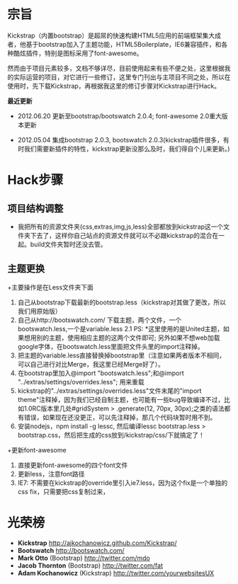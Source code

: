 宗旨
========

Kickstrap（内置bootstrap）是超屌的快速构建HTML5应用的前端框架集大成者，他基于bootstrap加入了主题功能，HTML5Boilerplate，IE6兼容插件，和各种酷炫插件，特别是图标采用了font-awesome。

然而由于项目元素较多，文档不够详尽，目前使用起来有些不便之处，这里根据我的实际运营的项目，对它进行一些修订，这里专门刊出与主项目不同之处，所以在使用时，先下载Kickstrap，再根据我这里的修订步骤对Kickstrap进行Hack。

**最近更新**
+ 2012.06.20 更新至bootstrap/bootswatch 2.0.4; font-awesome 2.0重大版本更新

+ 2012.05.04 集成bootstrap 2.0.3, bootswatch 2.0.3(kickstrap插件很多，有时我们需要新插件的特性，kickstrap更新没那么及时，我们得自个儿来更新。)

Hack步骤
===========

项目结构调整
-------------

+ 我把所有的资源文件夹(css,extras,img,js,less)全部都放到kickstrap这一个文件夹下去了，这样你自己站点的资源文件就可以不必跟kickstrap的混合在一起。build文件夹暂时还没去管。

主题更换
----------

+主要操作是在Less文件夹下面

1. 自己从bootstrap下载最新的bootstrap.less（kickstrap对其做了更改，所以我们用原始版）
2. 自己从http://bootswatch.com/ 下载主题，两个文件，一个bootswatch.less,一个是variable.less 
2.1 PS: *这里使用的是United主题，如果想用别的主题，使用相应主题的这两个文件即可; 另外如果不想web加载google字体，在bootswatch.less里面把文件头里的import注释掉。
3. 把主题的variable.less直接替换掉bootstrap里（注意如果两者版本不相同，可以自己进行对比Merge，我这里已经Merge好了）。
4. 在bootstrap里加入@import "bootswatch.less";和@import "../extras/settings/overrides.less"; 用来重载
5. kickstrap的"../extras/settings/overrides.less"文件末尾的"import theme"注释掉，因为我们已经自制主题，也可能有一些bug导致编译不过，比如1.0RC版本里几处#gridSystem > .generate(12, 70px, 30px);之类的语法都有错误，如果现在还没更正，可以先注释掉，那几个代码块暂时用不到。
6. 安装nodejs，npm install -g lessc, 然后编译lessc bootstrap.less > bootstrap.css，然后把生成的css放到/kickstrap/css/下就搞定了！

+更新font-awesome
1. 直接更新font-awesome的四个font文件
2. 更新less，注意font路径
3. IE7: 不需要在kickstrap的override里引入ie7.less，因为这个fix是一个单独的css fix，只需要把css复制过来，
<!--[if IE 7]><link rel="stylesheet" href="assets/css/font-awesome-ie7.css"><![endif]-->

光荣榜
========
+ **Kickstrap** http://ajkochanowicz.github.com/Kickstrap/
+ **Bootswatch** http://bootswatch.com/
+ **Mark Otto** (Bootstrap) http://twitter.com/mdo
+ **Jacob Thornton** (Bootstrap) http://twitter.com/fat
+ **Adam Kochanowicz** (Kickstrap) http://twitter.com/yourwebsitesUX

